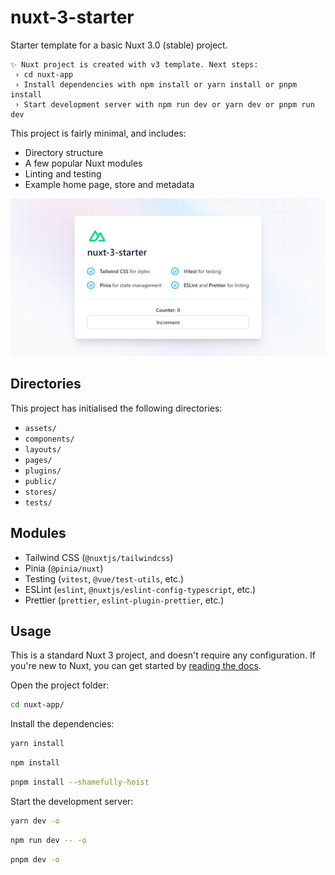 # nuxt-3-starter

Starter template for a basic Nuxt 3.0 (stable) project.

```
✨ Nuxt project is created with v3 template. Next steps:
 › cd nuxt-app
 › Install dependencies with npm install or yarn install or pnpm install
 › Start development server with npm run dev or yarn dev or pnpm run dev
```

This project is fairly minimal, and includes:

- Directory structure
- A few popular Nuxt modules
- Linting and testing
- Example home page, store and metadata

![Screenshot of nuxt-3-starter home page, with incrementable counter, and a description of installed modules.](/preview.png)

## Directories

This project has initialised the following directories:

- `assets/`
- `components/`
- `layouts/`
- `pages/`
- `plugins/`
- `public/`
- `stores/`
- `tests/`

## Modules

- Tailwind CSS (`@nuxtjs/tailwindcss`)
- Pinia (`@pinia/nuxt`)
- Testing (`vitest`, `@vue/test-utils`, etc.)
- ESLint (`eslint`, `@nuxtjs/eslint-config-typescript`, etc.)
- Prettier (`prettier`, `eslint-plugin-prettier`, etc.)

## Usage

This is a standard Nuxt 3 project, and doesn't require any configuration. If you're new to Nuxt, you can get started by [reading the docs](https://nuxt.com/docs/getting-started/introduction).

Open the project folder:

```bash
cd nuxt-app/
```

Install the dependencies:

```bash
yarn install
```

```bash
npm install
```

```bash
pnpm install --shamefully-hoist
```

Start the development server:

```bash
yarn dev -o
```

```bash
npm run dev -- -o
```

```bash
pnpm dev -o
```

